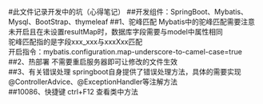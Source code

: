 #此文件记录开发中的坑（心得笔记）
##开发组件：SpringBoot、Mybatis、Mysql、BootStrap、thymeleaf
##1、驼峰匹配
Mybatis中的驼峰匹配需要注意 <br>
未开启且在未设置resultMap时，数据库字段需要与model中属性相同 <br>
驼峰匹配指的是字段xxx_xxx与xxxXxx匹配 <br>
开启指令：mybatis.configuration.map-underscore-to-camel-case=true
##2、热部署
不需要重启服务器即可让修改的文件生效 <br>
##3、有关错误处理
springboot自身提供了错误处理方法，具体的需要实现@ControllerAdvice、@ExceptionHandler等注解方法<br>
##10086、快捷键
ctrl+F12 查看类中方法 <br>
